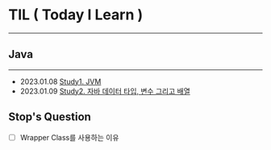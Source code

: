 # TIL ( Today I Learn )
---

## Java
---
- 2023.01.08 [Study1. JVM](https://velog.io/@ssstopeun/Study-1.-JVM)
- 2023.01.09 [Study2. 자바 데이터 타입, 변수 그리고 배열](https://velog.io/@ssstopeun/Study-2.-%EC%9E%90%EB%B0%94-%EB%8D%B0%EC%9D%B4%ED%84%B0-%ED%83%80%EC%9E%85-%EB%B3%80%EC%88%98-%EA%B7%B8%EB%A6%AC%EA%B3%A0-%EB%B0%B0%EC%97%B4)

## Stop's Question
- [ ] Wrapper Class를 사용하는 이유


